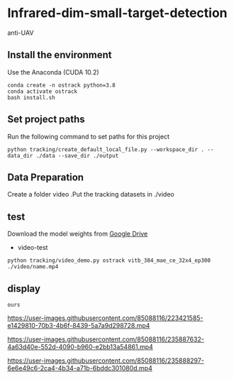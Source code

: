 # Infrared-dim-small-target-detection
anti-UAV
## Install the environment
Use the Anaconda (CUDA 10.2)
```
conda create -n ostrack python=3.8
conda activate ostrack
bash install.sh
```
## Set project paths
Run the following command to set paths for this project
```
python tracking/create_default_local_file.py --workspace_dir . --data_dir ./data --save_dir ./output
```

## Data Preparation
Create a folder video .Put the tracking datasets in ./video

## test
Download the model weights from [Google Drive](https://drive.google.com/drive/folders/1PS4inLS8bWNCecpYZ0W2fE5-A04DvTcd?usp=sharing) 
- video-test
```
python tracking/video_demo.py ostrack vitb_384_mae_ce_32x4_ep300 ./video/name.mp4
```
## display
```
ours
```
https://user-images.githubusercontent.com/85088116/223421585-e1429810-70b3-4b6f-8439-5a7a9d298728.mp4

https://user-images.githubusercontent.com/85088116/235887632-4a63d40e-552d-4090-b960-e2bb13a54861.mp4

https://user-images.githubusercontent.com/85088116/235888297-6e6e49c6-2ca4-4b34-a71b-6bddc301080d.mp4

